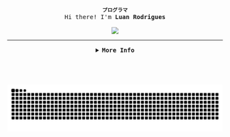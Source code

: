 <br>

<div align="center">
  
  <b>`プログラマ`</b>
  <samp>
      <br>
      Hi there! I'm <b>Luan Rodrigues</b>
  </samp>
</div>
<div align="center">
  <p align="center"><img align="center" src="https://visit-counter.vercel.app/counter.png?page=https%3A%2F%2Fgithub.com%2Flgrodriguess&s=21&c=9745f5&bg=00000000&no=2&ff=digi&tb=Profile+Visits%3A++&ta=" /></p> 
</div>
  
---
<details align="center">  
  <summary>
      <samp>
        <b>More Info</b>
      </samp>
  </summary>
  
  <br>

<div align="center">
  <img
    height=165
    align="center"
    alt="GitHub Stats"
    src="https://github-readme-stats.vercel.app/api/?username=lgrodriguess&show_icons=true&count_private=true&rank_icon=github&theme=midnight-purple&font=Iosevka"
  />
  <br>
  <br>
  <img
    align="center"
    alt="Top Language"
    src="http://github-profile-summary-cards.vercel.app/api/cards/profile-details?username=lgrodriguess&theme=midnight_purple"
  />
  <br>
  <br>
  <img
    height=154
    align="center"
    alt="Top Language"
    src="https://github-readme-streak-stats.herokuapp.com?user=lgrodriguess&theme=midnight-purple&card_width=885"
  />
  </div>
---

## Technologies and Tools

<img src="https://skillicons.dev/icons?i=cpp,vscode" /> 

---

## Learning

<img src="https://skillicons.dev/icons?i=figma,html,javascript,python" />

---

## Contact

[![INSTAGRAM](https://skillicons.dev/icons?i=instagram)](https://www.instagram.com/l.rodriguess11/)
[![LINKEDIN](https://go-skill-icons.vercel.app/api/icons?i=linkedin)](https://www.linkedin.com/in/lrodriguesrl/)
[![GMAIL](https://skillicons.dev/icons?i=gmail)](mailto:lrodriges2407@gmail.com)

---
</div>

<br>

</details>

<br>
<br>

#

<picture align="center">
  <source media="(prefers-color-scheme: dark)" srcset="https://raw.githubusercontent.com/lgrodriguess/lgrodriguess/output/github-contribution-grid-snake-dark.svg">
  <source media="(prefers-color-scheme: light)" srcset="https://raw.githubusercontent.com/lgrodriguess/lgrodriguess/output/github-contribution-grid-snake-dark.svg">
  <img align="center" alt="github contribution grid snake animation" src="https://raw.githubusercontent.com/lgrodriguess/lgrodriguess/output/github-contribution-grid-snake.svg">
</picture>
